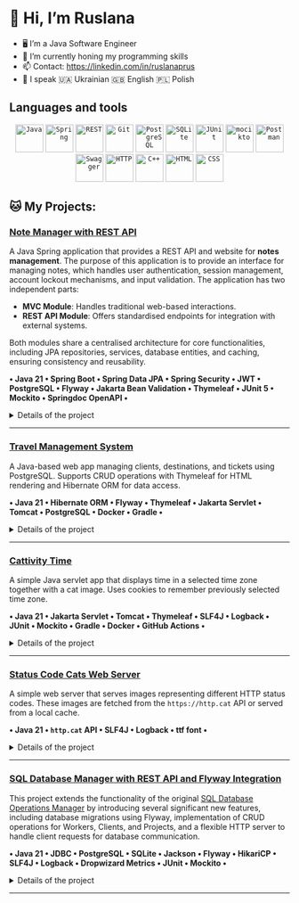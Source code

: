 # 👋 Hi, I’m Ruslana
- 🖥️ I’m a Java Software Engineer 
- 🌱 I’m currently honing my programming skills
- 📫 Contact: https://linkedin.com/in/ruslanaprus
- 📖 I speak 🇺🇦 Ukrainian 🇬🇧 English 🇵🇱 Polish

## Languages and tools
<div align="center">
  <code><img width="50" src="https://raw.githubusercontent.com/marwin1991/profile-technology-icons/refs/heads/main/icons/java.png" alt="Java" title="Java"/></code>
  <code><img width="50" src="https://raw.githubusercontent.com/marwin1991/profile-technology-icons/refs/heads/main/icons/spring.png" alt="Spring" title="Spring"/></code>
  <code><img width="50" src="https://raw.githubusercontent.com/marwin1991/profile-technology-icons/refs/heads/main/icons/rest.png" alt="REST" title="REST"/></code>
  <code><img width="50" src="https://raw.githubusercontent.com/marwin1991/profile-technology-icons/refs/heads/main/icons/git.png" alt="Git" title="Git"/></code>
  <code><img width="50" src="https://raw.githubusercontent.com/marwin1991/profile-technology-icons/refs/heads/main/icons/postgresql.png" alt="PostgreSQL" title="PostgreSQL"/></code>
	<code><img width="50" src="https://raw.githubusercontent.com/marwin1991/profile-technology-icons/refs/heads/main/icons/sqlite.png" alt="SQLite" title="SQLite"/></code>
  <code><img width="50" src="https://raw.githubusercontent.com/marwin1991/profile-technology-icons/refs/heads/main/icons/junit.png" alt="JUnit" title="JUnit"/></code>
	<code><img width="50" src="https://raw.githubusercontent.com/marwin1991/profile-technology-icons/refs/heads/main/icons/mocikto.png" alt="mocikto" title="mocikto"/></code>
  <code><img width="50" src="https://raw.githubusercontent.com/marwin1991/profile-technology-icons/refs/heads/main/icons/postman.png" alt="Postman" title="Postman"/></code>
  <code><img width="50" src="https://raw.githubusercontent.com/marwin1991/profile-technology-icons/refs/heads/main/icons/swagger.png" alt="Swagger" title="Swagger"/></code>
	<code><img width="50" src="https://raw.githubusercontent.com/marwin1991/profile-technology-icons/refs/heads/main/icons/http.png" alt="HTTP" title="HTTP"/></code>
  <code><img width="50" src="https://raw.githubusercontent.com/marwin1991/profile-technology-icons/refs/heads/main/icons/c++.png" alt="C++" title="C++"/></code>
	<code><img width="50" src="https://raw.githubusercontent.com/marwin1991/profile-technology-icons/refs/heads/main/icons/html.png" alt="HTML" title="HTML"/></code>
	<code><img width="50" src="https://raw.githubusercontent.com/marwin1991/profile-technology-icons/refs/heads/main/icons/css.png" alt="CSS" title="CSS"/></code>
</div>

## :cat: **My Projects**:

### [Note Manager with REST API](https://github.com/ruslanaprus/goit-academy-dev-hw19)

A Java Spring application that provides a REST API and website for **notes management**. The purpose of this application is to provide an interface for managing notes, which handles user authentication, session management, account lockout mechanisms, and input validation. The application has two independent parts:

- **MVC Module**: Handles traditional web-based interactions.
- **REST API Module**: Offers standardised endpoints for integration with external systems.

Both modules share a centralised architecture for core functionalities, including JPA repositories, services, database entities, and caching, ensuring consistency and reusability.

**• Java 21 • Spring Boot • Spring Data JPA • Spring Security • JWT • PostgreSQL • Flyway • Jakarta Bean Validation • Thymeleaf • JUnit 5 • Mockito • Springdoc OpenAPI •**

<details>
<summary>Details of the project</summary>
<br>
  
**REST API**: CRUD endpoints for managing notes with operations like `GET`, `POST`, `PUT`, `DELETE`.

- Query-based **searching** to locate notes **by a keyword**.
- Data frequently **reused within a request** (e.g., fetched user details) is **temporarily cached**.

**Security:**

- Each user's notes are **isolated and private**.
- New users can sign up via `/api/v1/signup`.
- Endpoints `/api/v1/signup` and `/api/v1/login` are publicly accessible, while all other endpoints require authentication.
- Stateless architecture is implemented with **JWT authentication** for secure token-based sessions.
- Passwords are hashed using a secure `PasswordEncoder` implementation.
- Failed login attempts are tracked, with accounts locked temporarily after 3 unsuccessful login attempts.

**Database:**

- Managed with **Spring Data JPA** and **PostgreSQL**.
- **Flyway** handles schema migrations and initial data seeding.

**Open API Documentation:** Provides interactive Swagger UI for testing endpoints.

**Web Application:**

- Implements user-friendly navigation using the **Thymeleaf** template engine.
- Provides forms for login, signup, and note operations with dynamic content rendering.
</details>

---
### [Travel Management System](https://github.com/ruslanaprus/goit-academy-dev-hw13)

A Java-based web app managing clients, destinations, and tickets using PostgreSQL. Supports CRUD operations with Thymeleaf for HTML rendering and Hibernate ORM for data access.

**• Java 21 • Hibernate ORM • Flyway • Thymeleaf • Jakarta Servlet • Tomcat •  PostgreSQL • Docker • Gradle •**

<details>
<summary>Details of the project</summary>
<br>
  
- Provides backend services to manage clients, planets, and tickets through HTTP.
- DAO layer is used to manage database transactions.
- DTO pattern is used for fetching and presenting a subset of entity attributes.
- The `IGenericService` interface and `GenericService` class define reusable CRUD methods that can handle any type of entity.
- `TicketService` uses Hibernate Query Language to execute custom queries for data fetching by joining multiple tables and selecting specific fields.
- Servlet is used to translate HTTP requests into service calls following the MVC design pattern.
- Thymeleaf templates to render responses.

</details>


---
### [Cattivity Time](https://github.com/ruslanaprus/goit-academy-dev-hw11)

A simple Java servlet app that displays time in a selected time zone together with a cat image. Uses cookies to remember previously selected time zone.

**• Java 21 • Jakarta Servlet • Tomcat • Thymeleaf • SLF4J • Logback • JUnit • Mockito • Gradle • Docker • GitHub Actions •**

<details>
<summary>Details of the project</summary>
<br>

- Returns pictures of the cute cats.
- Uses HttpFilter checking requests to `/time` endpoint to validate `timezone` parameter.
- Uses `Thymeleaf` to render response pages (for both success and error).
- You can deploy the application using Docker with the official Tomcat 10 image from Docker Hub.

</details>

---


### [Status Code Cats Web Server](https://github.com/ruslanaprus/goit-academy-dev-hw09)

A simple web server that serves images representing different HTTP status codes. These images are fetched from the `https://http.cat` API or served from a local cache.

**• Java 21 • `http.cat` API • SLF4J • Logback • ttf font •**

<details>
<summary>Details of the project</summary>
<br>

- This is an exercise in web server implementation based on `com.sun.net.httpserver.HttpServer`.
- Before downloading images from `http.cat` API, the application sends a **HEAD** request to ensure the image exists at the source.
- For image handling optimization, caching is implemented at two levels:
    1. **In-Memory Caching**: To minimize file system access and API calls, recently requested images are stored as `CachedImage` objects, which include the image bytes and a timestamp.
    2. **File System Caching**: Before fetching an image from the remote API, the file system is checked for a locally stored copy to avoid repeated downloads.
- During the download, images are written to temporary files to avoid partial downloads in case of network errors.
- Added custom cat-like fonts as a cute extra feature.

</details>

---

### [SQL Database Manager with REST API and Flyway Integration](https://github.com/ruslanaprus/goit-academy-dev-hw08)

This project extends the functionality of the original [SQL Database Operations Manager](https://github.com/ruslanaprus/goit-academy-dev-hw07) by introducing several significant new features, including database migrations using Flyway, implementation of CRUD operations for Workers, Clients, and Projects, and a flexible HTTP server to handle client requests for database communication.

**• Java 21 • JDBC • PostgreSQL • SQLite • Jackson • Flyway • HikariCP • SLF4J • Logback • Dropwizard Metrics • JUnit • Mockito •**

<details>
<summary>Details of the project</summary>
<br>

- Used Flyway Gradle Plugin for DB migrations.
- Used **Template Method Pattern** to implement `AbstractGenericService`. The class works as a template and provides methods that represent steps for CRUD operations (preparing statements, executing queries, handling result sets) that vary by entity type, so they are implemented in subclasses.
- Created 2 mappers: `EntityMapper` - to map domain objects to SQL statements and vice versa, isolating SQL interactions from business logic, and `JsonEntityMapper` - to handle JSON data conversion, allowing the API to send and receive JSON-formatted data.
- `MyHttpServer` handles HTTP requests by checking the HTTP method (`GET`, `POST`, `PUT`, `DELETE`) and routing the request to the appropriate service method. Includes error handling for unsupported methods (405), missing resources (404), invalid requests (400).
- `HttpServerFactory` registers context paths (endpoints) for each service, enabling the API to expose different resources (e.g., `/client`, `/worker`). In this way, each service operates within a defined context path to provide clear routing based on resource type.

</details>

---
